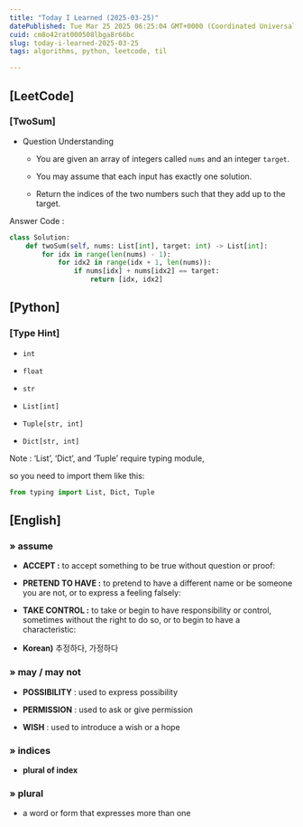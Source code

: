```yaml
---
title: "Today I Learned (2025-03-25)"
datePublished: Tue Mar 25 2025 06:25:04 GMT+0000 (Coordinated Universal Time)
cuid: cm8o42rat000508lbga8r66bc
slug: today-i-learned-2025-03-25
tags: algorithms, python, leetcode, til

---
```


## \[LeetCode\]

### \[TwoSum\]

* Question Understanding
    
    * You are given an array of integers called `nums` and an integer `target`.
        
    * You may assume that each input has exactly one solution.
        
    * Return the indices of the two numbers such that they add up to the target.
        

Answer Code :

```python
class Solution:
    def twoSum(self, nums: List[int], target: int) -> List[int]:
        for idx in range(len(nums) - 1):
            for idx2 in range(idx + 1, len(nums)):
                if nums[idx] + nums[idx2] == target:
                    return [idx, idx2]
```

## \[Python\]

### \[Type Hint\]

* `int`
    
* `float`
    
* `str`
    
* `List[int]`
    
* `Tuple[str, int]`
    
* `Dict[str, int]`
    

Note : ‘List’, ‘Dict’, and ‘Tuple’ require typing module,

so you need to import them like this:

```python
from typing import List, Dict, Tuple
```

## \[English\]

### » assume

* **ACCEPT :** to accept something to be true without question or proof:
    
* **PRETEND TO HAVE :** to pretend to have a different name or be someone you are not, or to express a feeling falsely:
    
* **TAKE CONTROL :** to take or begin to have responsibility or control, sometimes without the right to do so, or to begin to have a characteristic:
    
* **Korean)** 추정하다, 가정하다
    

### » may / may not

* **POSSIBILITY** : used to express possibility
    
* **PERMISSION** : used to ask or give permission
    
* **WISH** : used to introduce a wish or a hope
    

### » indices

* **plural of index**
    

### » plural

* a word or form that expresses more than one
